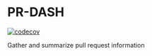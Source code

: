 # PR-DASH

[![codecov](https://codecov.io/github/thanadolps/pr-dash/branch/main/graph/badge.svg?token=AKOW9G72JU)](https://codecov.io/github/thanadolps/pr-dash)

Gather and summarize pull request information
